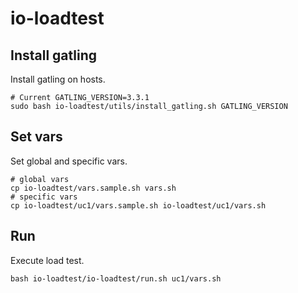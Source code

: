 # io-loadtest

## Install gatling

Install gatling on hosts.

```
# Current GATLING_VERSION=3.3.1
sudo bash io-loadtest/utils/install_gatling.sh GATLING_VERSION
```

## Set vars

Set global and specific vars.

```
# global vars
cp io-loadtest/vars.sample.sh vars.sh
# specific vars
cp io-loadtest/uc1/vars.sample.sh io-loadtest/uc1/vars.sh
```

## Run

Execute load test.

```
bash io-loadtest/io-loadtest/run.sh uc1/vars.sh
```
